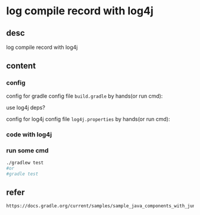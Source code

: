 # log compile record with log4j

## desc

log compile record with log4j

## content

### config

config for gradle config file `build.gradle` by hands(or run cmd):

use log4j deps?

config for log4j config file `log4j.properties` by hands(or run cmd):

### code with log4j

### run some cmd
```sh
./gradlew test
#or
#gradle test
```

## refer
```
https://docs.gradle.org/current/samples/sample_java_components_with_junit4_tests.html
```